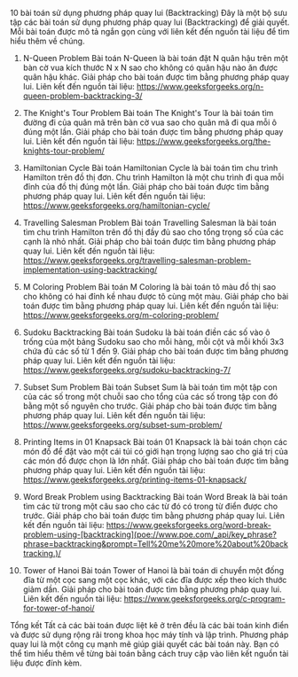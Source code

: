 10 bài toán sử dụng phương pháp quay lui (Backtracking)
Đây là một bộ sưu tập các bài toán sử dụng phương pháp quay lui (Backtracking) để giải quyết. Mỗi bài toán được mô tả ngắn gọn cùng với liên kết đến nguồn tài liệu để tìm hiểu thêm về chúng.

1. N-Queen Problem
Bài toán N-Queen là bài toán đặt N quân hậu trên một bàn cờ vua kích thước N x N sao cho không có quân hậu nào ăn được quân hậu khác. Giải pháp cho bài toán được tìm bằng phương pháp quay lui.
Liên kết đến nguồn tài liệu: https://www.geeksforgeeks.org/n-queen-problem-backtracking-3/

2. The Knight's Tour Problem
Bài toán The Knight's Tour là bài toán tìm đường đi của quân mã trên bàn cờ vua sao cho quân mã đi qua mỗi ô đúng một lần. Giải pháp cho bài toán được tìm bằng phương pháp quay lui.
Liên kết đến nguồn tài liệu: https://www.geeksforgeeks.org/the-knights-tour-problem/

3. Hamiltonian Cycle
Bài toán Hamiltonian Cycle là bài toán tìm chu trình Hamilton trên đồ thị đơn. Chu trình Hamilton là một chu trình đi qua mỗi đỉnh của đồ thị đúng một lần. Giải pháp cho bài toán được tìm bằng phương pháp quay lui.
Liên kết đến nguồn tài liệu: https://www.geeksforgeeks.org/hamiltonian-cycle/

4. Travelling Salesman Problem
Bài toán Travelling Salesman là bài toán tìm chu trình Hamilton trên đồ thị đầy đủ sao cho tổng trọng số của các cạnh là nhỏ nhất. Giải pháp cho bài toán được tìm bằng phương pháp quay lui.
Liên kết đến nguồn tài liệu: https://www.geeksforgeeks.org/travelling-salesman-problem-implementation-using-backtracking/

5. M Coloring Problem
Bài toán M Coloring là bài toán tô màu đồ thị sao cho không có hai đỉnh kề nhau được tô cùng một màu. Giải pháp cho bài toán được tìm bằng phương pháp quay lui.
Liên kết đến nguồn tài liệu: https://www.geeksforgeeks.org/m-coloring-problem/

6. Sudoku Backtracking
Bài toán Sudoku là bài toán điền các số vào ô trống của một bảng Sudoku sao cho mỗi hàng, mỗi cột và mỗi khối 3x3 chứa đủ các số từ 1 đến 9. Giải pháp cho bài toán được tìm bằng phương pháp quay lui.
Liên kết đến nguồn tài liệu: https://www.geeksforgeeks.org/sudoku-backtracking-7/

7. Subset Sum Problem
Bài toán Subset Sum là bài toán tìm một tập con của các số trong một chuỗi sao cho tổng của các số trong tập con đó bằng một số nguyên cho trước. Giải pháp cho bài toán được tìm bằng phương pháp quay lui.
Liên kết đến nguồn tài liệu: https://www.geeksforgeeks.org/subset-sum-problem/

8. Printing Items in 01 Knapsack
Bài toán 01 Knapsack là bài toán chọn các món đồ để đặt vào một cái túi có giới hạn trọng lượng sao cho giá trị của các món đồ được chọn là lớn nhất. Giải pháp cho bài toán được tìm bằng phương pháp quay lui.
Liên kết đến nguồn tài liệu: https://www.geeksforgeeks.org/printing-items-01-knapsack/

9. Word Break Problem using Backtracking
Bài toán Word Break là bài toán tìm các từ trong một câu sao cho các từ đó có trong từ điển được cho trước. Giải pháp cho bài toán được tìm bằng phương pháp quay lui.
Liên kết đến nguồn tài liệu: https://www.geeksforgeeks.org/word-break-problem-using-[backtracking](poe://www.poe.com/_api/key_phrase?phrase=backtracking&prompt=Tell%20me%20more%20about%20backtracking.)/

10. Tower of Hanoi
Bài toán Tower of Hanoi là bài toán di chuyển một đống đĩa từ một cọc sang một cọc khác, với các đĩa được xếp theo kích thước giảm dần. Giải pháp cho bài toán được tìm bằng phương pháp quay lui.
Liên kết đến nguồn tài liệu: https://www.geeksforgeeks.org/c-program-for-tower-of-hanoi/

Tổng kết
Tất cả các bài toán được liệt kê ở trên đều là các bài toán kinh điển và được sử dụng rộng rãi trong khoa học máy tính và lập trình. Phương pháp quay lui là một công cụ mạnh mẽ giúp giải quyết các bài toán này. Bạn có thể tìm hiểu thêm về từng bài toán bằng cách truy cập vào liên kết nguồn tài liệu được đính kèm.
